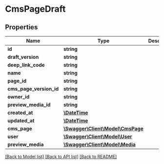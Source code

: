 # CmsPageDraft

## Properties
Name | Type | Description | Notes
------------ | ------------- | ------------- | -------------
**id** | **string** |  | [optional] 
**draft_version** | **string** |  | 
**deep_link_code** | **string** |  | 
**name** | **string** |  | 
**page_id** | **string** |  | 
**cms_page_version_id** | **string** |  | [optional] 
**owner_id** | **string** |  | [optional] 
**preview_media_id** | **string** |  | [optional] 
**created_at** | [**\DateTime**](\DateTime.md) |  | 
**updated_at** | [**\DateTime**](\DateTime.md) |  | [optional] 
**cms_page** | [**\Swagger\Client\Model\CmsPage**](CmsPage.md) |  | [optional] 
**user** | [**\Swagger\Client\Model\User**](User.md) |  | [optional] 
**preview_media** | [**\Swagger\Client\Model\Media**](Media.md) |  | [optional] 

[[Back to Model list]](../../README.md#documentation-for-models) [[Back to API list]](../../README.md#documentation-for-api-endpoints) [[Back to README]](../../README.md)

